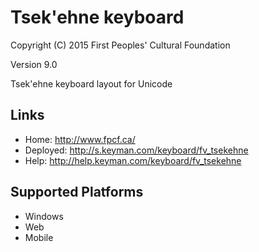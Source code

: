 Tsek'ehne keyboard
======================

Copyright (C) 2015 First Peoples' Cultural Foundation

Version 9.0

Tsek'ehne keyboard layout for Unicode

Links
-----

 * Home:     <http://www.fpcf.ca/>
 * Deployed: <http://s.keyman.com/keyboard/fv_tsekehne>
 * Help:     <http://help.keyman.com/keyboard/fv_tsekehne>
 
Supported Platforms
-------------------

 * Windows
 * Web
 * Mobile
